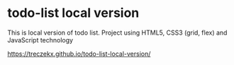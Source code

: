 # todo-list local version

This is local version of todo list. Project using HTML5, CSS3 (grid, flex) and JavaScript technology

https://treczekx.github.io/todo-list-local-version/

